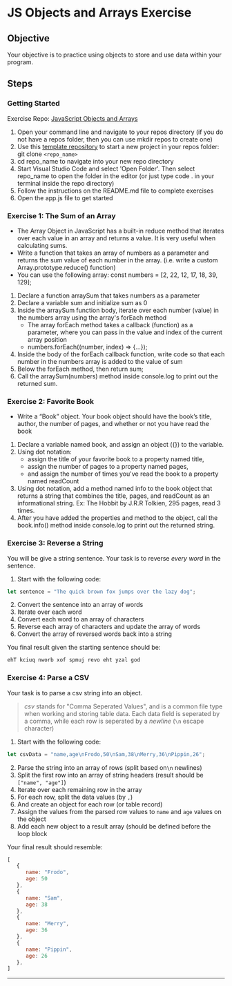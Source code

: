 # JS Objects and Arrays Exercise

## Objective

Your objective is to practice using objects to store and use data within your program.

## Steps

### Getting Started

Exercise Repo: [JavaScript Objects and Arrays](https://github.com/Bryantellius/JavaScript_Objects_Arrays)

1. Open your command line and navigate to your repos directory (if you do not have a repos folder, then you can use mkdir repos to create one)
2. Use this [template repository](https://github.com/Bryantellius/JavaScript_Objects_Arrays) to start a new project in your repos folder: git clone `<repo_name>`
3. cd repo_name to navigate into your new repo directory
4. Start Visual Studio Code and select 'Open Folder'. Then select repo_name to open the folder in the editor (or just type code . in your terminal inside the repo directory)
5. Follow the instructions on the README.md file to complete exercises
6. Open the app.js file to get started

### Exercise 1: The Sum of an Array

- The Array Object in JavaScript has a built-in reduce method that iterates over each value in an array and returns a value. It is very useful when calculating sums.
- Write a function that takes an array of numbers as a parameter and returns the sum value of each number in the array. (i.e. write a custom Array.prototype.reduce() function)
- You can use the following array: const numbers = [2, 22, 12, 17, 18, 39, 129];

1. Declare a function arraySum that takes numbers as a parameter
2. Declare a variable sum and initialize sum as 0
3. Inside the arraySum function body, iterate over each number (value) in the numbers array using the array's forEach method
   - The array forEach method takes a callback (function) as a parameter, where you can pass in the value and index of the current array position
   - numbers.forEach((number, index) => {...});
4. Inside the body of the forEach callback function, write code so that each number in the numbers array is added to the value of sum
5. Below the forEach method, then return sum;
6. Call the arraySum(numbers) method inside console.log to print out the returned sum.

### Exercise 2: Favorite Book

- Write a “Book” object. Your book object should have the book’s title, author, the number of pages, and whether or not you have read the book

1. Declare a variable named book, and assign an object ({}) to the variable.
2. Using dot notation:
   - assign the title of your favorite book to a property named title,
   - assign the number of pages to a property named pages,
   - and assign the number of times you've read the book to a property named readCount
3. Using dot notation, add a method named info to the book object that returns a string that combines the title, pages, and readCount as an informational string. Ex: The Hobbit by J.R.R Tolkien, 295 pages, read 3 times.
4. After you have added the properties and method to the object, call the book.info() method inside console.log to print out the returned string.

### Exercise 3: Reverse a String

You will be give a string sentence. Your task is to reverse _every word_ in the sentence. 

1. Start with the following code:

```js
let sentence = "The quick brown fox jumps over the lazy dog";
```

2. Convert the sentence into an array of words
3. Iterate over each word
4. Convert each word to an array of characters
5. Reverse each array of characters and update the array of words
6. Convert the array of reversed words back into a string

You final result given the starting sentence should be:

```txt
ehT kciuq nworb xof spmuj revo eht yzal god
```

### Exercise 4: Parse a CSV

Your task is to parse a csv string into an object.

> _csv_ stands for "Comma Seperated Values", and is a common file type when working and storing table data. Each data field is seperated by a comma, while each row is seperated by a _newline_ (`\n` escape character)

1. Start with the following code:

```js
let csvData = "name,age\nFrodo,50\nSam,38\nMerry,36\nPippin,26";
```

2. Parse the string into an array of rows (split based on`\n` newlines)
3. Split the first row into an array of string headers (result should be `["name", "age"]`)
4. Iterate over each remaining row in the array
5. For each row, split the data values (by `,`)
6. And create an object for each row (or table record)
7. Assign the values from the parsed row values to `name` and `age` values on the object
8. Add each new object to a result array (should be defined before the loop block

Your final result should resemble:

```js
[
   {
      name: "Frodo",
      age: 50
   },
   {
      name: "Sam",
      age: 38
   },
   {
      name: "Merry",
      age: 36
   },
   {
      name: "Pippin",
      age: 26
   },
]
```

---
